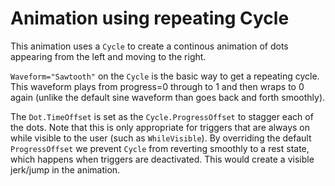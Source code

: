 # Animation using repeating Cycle

This animation uses a `Cycle` to create a continous animation of dots appearing from the left and moving to the right.

`Waveform="Sawtooth"` on the `Cycle` is the basic way to get a repeating cycle. This waveform plays from progress=0 through to 1 and then wraps to 0 again (unlike the default sine waveform than goes back and forth smoothly).

The `Dot.TimeOffset` is set as the `Cycle.ProgressOffset` to stagger each of the dots. Note that this is only appropriate for triggers that are always on while visible to the user (such as `WhileVisible`). By overriding the default `ProgressOffset` we prevent `Cycle` from reverting smoothly to a rest state, which happens when triggers are deactivated. This would create a visible jerk/jump in the animation.
